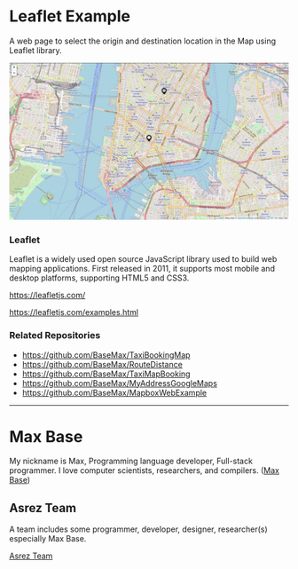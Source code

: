 # Leaflet Example

A web page to select the origin and destination location in the Map using Leaflet library.

[![Leaflet Example](screen.jpg)](https://basemax.github.io/LeafletExample/)

### Leaflet

Leaflet is a widely used open source JavaScript library used to build web mapping applications. First released in 2011, it supports most mobile and desktop platforms, supporting HTML5 and CSS3.

https://leafletjs.com/

https://leafletjs.com/examples.html

### Related Repositories

- https://github.com/BaseMax/TaxiBookingMap
- https://github.com/BaseMax/RouteDistance
- https://github.com/BaseMax/TaxiMapBooking
- https://github.com/BaseMax/MyAddressGoogleMaps
- https://github.com/BaseMax/MapboxWebExample

---------

# Max Base

My nickname is Max, Programming language developer, Full-stack programmer. I love computer scientists, researchers, and compilers. ([Max Base](https://maxbase.org/))

## Asrez Team

A team includes some programmer, developer, designer, researcher(s) especially Max Base.

[Asrez Team](https://www.asrez.com/)

